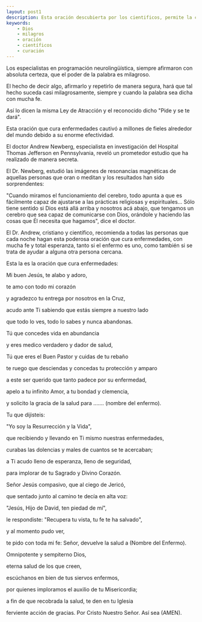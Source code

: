 ```yaml
---
layout: post1
description: Esta oración descubierta por los cientificos, permite la curación de muchas enfermedades.
keywords: 
    - Dios
    - milagros
    - oración
    - científicos
    - curación
---
```


Los especialistas en programación neurolingüística, siempre afirmaron con absoluta certeza, que el poder de la palabra es milagroso.


El hecho de decir algo, afirmarlo y repetirlo de manera segura, hará que tal hecho suceda casi milagrosamente, siempre y cuando la palabra sea dicha con mucha fe.



Así lo dicen la misma Ley de Atracción y el reconocido dicho "Pide y se te dará".



Esta oración que cura enfermedades cautivó a millones de fieles alrededor del mundo debido a su enorme efectividad.



El doctor Andrew Newberg, especialista en investigación del Hospital Thomas Jefferson en Pennsylvania, reveló un prometedor estudio que ha realizado de manera secreta.

El Dr. Newberg, estudió las imágenes de resonancias magnéticas de aquellas personas que oran o meditan y los resultados han sido sorprendentes:



"Cuando miramos el funcionamiento del cerebro, todo apunta a que es fácilmente capaz de ajustarse a las prácticas religiosas y espirituales... Sólo tiene sentido si Dios está allá arriba y nosotros acá abajo, que tengamos un cerebro que sea capaz de comunicarse con Dios, orándole y haciendo las cosas que Él necesita que hagamos", dice el doctor.



El Dr. Andrew, cristiano y científico, recomienda a todas las personas que cada noche hagan esta poderosa oración que cura enfermedades, con mucha fe y total esperanza, tanto si el enfermo es uno, como también si se trata de ayudar a alguna otra persona cercana.


Esta la es la oración que cura enfermedades:

Mi buen Jesús, te alabo y adoro,

te amo con todo mi corazón

y agradezco tu entrega por nosotros en la Cruz,

acudo ante Ti sabiendo que estás siempre a nuestro lado

que todo lo ves, todo lo sabes y nunca abandonas.

Tú que concedes vida en abundancia

y eres medico verdadero y dador de salud,

Tú que eres el Buen Pastor y cuidas de tu rebaño

te ruego que desciendas y concedas tu protección y amparo

a este ser querido que tanto padece por su enfermedad,

apelo a tu infinito Amor, a tu bondad y clemencia,

y solicito la gracia de la salud para ....... (nombre del enfermo).

Tu que dijisteis:

"Yo soy la Resurrección y la Vida",

que recibiendo y llevando en Ti mismo nuestras enfermedades,

curabas las dolencias y males de cuantos se te acercaban;

a Ti acudo lleno de esperanza, lleno de seguridad,

para implorar de tu Sagrado y Divino Corazón.

Señor Jesús compasivo, que al ciego de Jericó,

que sentado junto al camino te decía en alta voz:

"Jesús, Hijo de David, ten piedad de mí",

le respondiste: "Recupera tu vista, tu fe te ha salvado",

y al momento pudo ver,

te pido con toda mi fe: Señor, devuelve la salud a (Nombre del Enfermo).

Omnipotente y sempiterno Dios,

eterna salud de los que creen,

escúchanos en bien de tus siervos enfermos,

por quienes imploramos el auxilio de tu Misericordia;

a fin de que recobrada la salud, te den en tu Iglesia

ferviente acción de gracias. Por Cristo Nuestro Señor. Así sea (AMEN).
